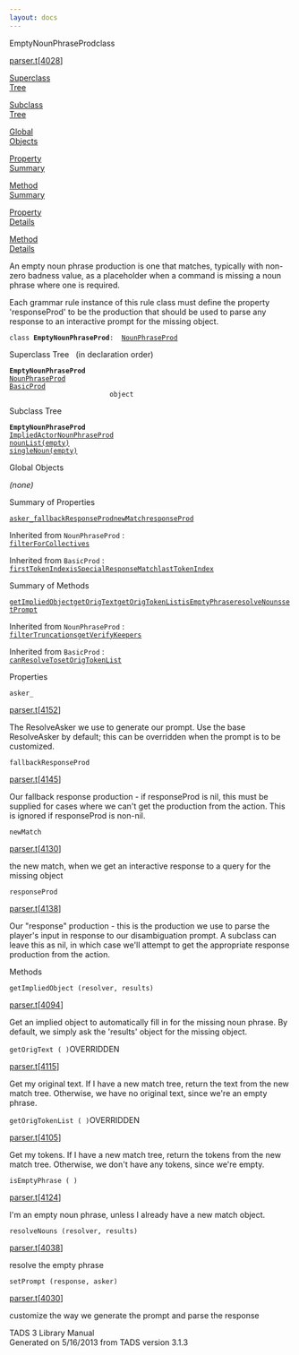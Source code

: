 ```yaml
---
layout: docs
---
```

<span class="title">EmptyNounPhraseProd</span><span class="type">class</span>

[parser.t](../file/parser.t.html)\[[4028](../source/parser.t.html#4028)\]

[Superclass  
Tree](#_SuperClassTree_)

[Subclass  
Tree](#_SubClassTree_)

[Global  
Objects](#_ObjectSummary_)

[Property  
Summary](#_PropSummary_)

[Method  
Summary](#_MethodSummary_)

[Property  
Details](#_Properties_)

[Method  
Details](#_Methods_)



An empty noun phrase production is one that matches, typically with
non-zero badness value, as a placeholder when a command is missing a
noun phrase where one is required.

Each grammar rule instance of this rule class must define the property
'responseProd' to be the production that should be used to parse any
response to an interactive prompt for the missing object.

`class `**`EmptyNounPhraseProd`**` :   `[`NounPhraseProd`](../object/NounPhraseProd.html)



<span id="_SuperClassTree_"></span>



<span class="hdln">Superclass Tree</span>   (in declaration order)



**`EmptyNounPhraseProd`**  
[`NounPhraseProd`](../object/NounPhraseProd.html)  
[`BasicProd`](../object/BasicProd.html)  
`                         object`  
<span id="_SubClassTree_"></span>



<span class="hdln">Subclass Tree</span>  



**`EmptyNounPhraseProd`**  
[`ImpliedActorNounPhraseProd`](../object/ImpliedActorNounPhraseProd.html)  
[`nounList(empty)`](../object/nounList(empty).html)  
[`singleNoun(empty)`](../object/singleNoun(empty).html)  
<span id="_ObjectSummary_"></span>



<span class="hdln">Global Objects</span>  



*(none)* <span id="_PropSummary_"></span>



<span class="hdln">Summary of Properties</span>  



[`asker_`](#asker_)[`fallbackResponseProd`](#fallbackResponseProd)[`newMatch`](#newMatch)[`responseProd`](#responseProd)

Inherited from `NounPhraseProd` :  
[`filterForCollectives`](../object/NounPhraseProd.html#filterForCollectives)

Inherited from `BasicProd` :  
[`firstTokenIndex`](../object/BasicProd.html#firstTokenIndex)[`isSpecialResponseMatch`](../object/BasicProd.html#isSpecialResponseMatch)[`lastTokenIndex`](../object/BasicProd.html#lastTokenIndex)

<span id="_MethodSummary_"></span>



<span class="hdln">Summary of Methods</span>  



[`getImpliedObject`](#getImpliedObject)[`getOrigText`](#getOrigText)[`getOrigTokenList`](#getOrigTokenList)[`isEmptyPhrase`](#isEmptyPhrase)[`resolveNouns`](#resolveNouns)[`setPrompt`](#setPrompt)

Inherited from `NounPhraseProd` :  
[`filterTruncations`](../object/NounPhraseProd.html#filterTruncations)[`getVerifyKeepers`](../object/NounPhraseProd.html#getVerifyKeepers)

Inherited from `BasicProd` :  
[`canResolveTo`](../object/BasicProd.html#canResolveTo)[`setOrigTokenList`](../object/BasicProd.html#setOrigTokenList)

<span id="_Properties_"></span>



<span class="hdln">Properties</span>  



<span id="asker_"></span>

`asker_`

[parser.t](../file/parser.t.html)\[[4152](../source/parser.t.html#4152)\]



The ResolveAsker we use to generate our prompt. Use the base
ResolveAsker by default; this can be overridden when the prompt is to be
customized.



<span id="fallbackResponseProd"></span>

`fallbackResponseProd`

[parser.t](../file/parser.t.html)\[[4145](../source/parser.t.html#4145)\]



Our fallback response production - if responseProd is nil, this must be
supplied for cases where we can't get the production from the action.
This is ignored if responseProd is non-nil.



<span id="newMatch"></span>

`newMatch`

[parser.t](../file/parser.t.html)\[[4130](../source/parser.t.html#4130)\]



the new match, when we get an interactive response to a query for the
missing object



<span id="responseProd"></span>

`responseProd`

[parser.t](../file/parser.t.html)\[[4138](../source/parser.t.html#4138)\]



Our "response" production - this is the production we use to parse the
player's input in response to our disambiguation prompt. A subclass can
leave this as nil, in which case we'll attempt to get the appropriate
response production from the action.



<span id="_Methods_"></span>



<span class="hdln">Methods</span>  



<span id="getImpliedObject"></span>

`getImpliedObject (resolver, results)`

[parser.t](../file/parser.t.html)\[[4094](../source/parser.t.html#4094)\]



Get an implied object to automatically fill in for the missing noun
phrase. By default, we simply ask the 'results' object for the missing
object.



<span id="getOrigText"></span>

`getOrigText ( )`<span class="rem">OVERRIDDEN</span>

[parser.t](../file/parser.t.html)\[[4115](../source/parser.t.html#4115)\]



Get my original text. If I have a new match tree, return the text from
the new match tree. Otherwise, we have no original text, since we're an
empty phrase.



<span id="getOrigTokenList"></span>

`getOrigTokenList ( )`<span class="rem">OVERRIDDEN</span>

[parser.t](../file/parser.t.html)\[[4105](../source/parser.t.html#4105)\]



Get my tokens. If I have a new match tree, return the tokens from the
new match tree. Otherwise, we don't have any tokens, since we're empty.



<span id="isEmptyPhrase"></span>

`isEmptyPhrase ( )`

[parser.t](../file/parser.t.html)\[[4124](../source/parser.t.html#4124)\]



I'm an empty noun phrase, unless I already have a new match object.



<span id="resolveNouns"></span>

`resolveNouns (resolver, results)`

[parser.t](../file/parser.t.html)\[[4038](../source/parser.t.html#4038)\]



resolve the empty phrase



<span id="setPrompt"></span>

`setPrompt (response, asker)`

[parser.t](../file/parser.t.html)\[[4030](../source/parser.t.html#4030)\]



customize the way we generate the prompt and parse the response





TADS 3 Library Manual  
Generated on 5/16/2013 from TADS version 3.1.3


